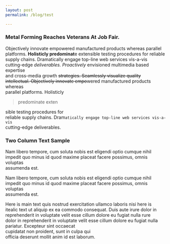 ```yaml
---
layout: post
permalink: /blog/test

---
```


<h3 id="metal-forming-reaches-veterans-at-job-fair.">Metal Forming Reaches Veterans At Job Fair.</h3>
<p>Objectively innovate empowered manufactured products whereas parallel<br>
platforms. <strong>Holisticly predominat</strong>e extensible testing procedures for reliable<br>
supply chains. Dramatically engage top-line web services vis-a-vis<br>
cutting-edge <em>deliverables. Proactively</em> envisioned multimedia based expertise<br>
and cross-media growth <s>strategies. Seamlessly visualize quality<br>
intellectual. Objectively innovate empo</s>wered manufactured products whereas<br>
parallel platforms. Holisticly</p>
<blockquote>
<p>predominate exten</p>
</blockquote>
<p>sible testing procedures for<br>
reliable supply chains. Dram<code>atically engage top-line web services vis-a-vis</code><br>
cutting-edge deliverables.</p>
<h3 id="two-column-text-sample">Two Column Text Sample</h3>
<p>Nam libero tempore, cum soluta nobis est eligendi optio cumque nihil<br>
impedit quo minus id quod maxime placeat facere possimus, omnis voluptas<br>
assumenda est.</p>
<p>Nam libero tempore, cum soluta nobis est eligendi optio cumque nihil<br>
impedit quo minus id quod maxime placeat facere possimus, omnis voluptas<br>
assumenda est.</p>
<p>Here is main text quis nostrud exercitation ullamco laboris nisi here is<br>
itealic text ut aliquip ex ea commodo consequat. Duis aute irure dolor in<br>
reprehenderit in voluptate velit esse cillum dolore eu fugiat nulla rure<br>
dolor in reprehenderit in voluptate velit esse cillum dolore eu fugiat nulla<br>
pariatur. Excepteur sint occaecat<br>
cupidatat non proident, sunt in culpa qui<br>
officia deserunt mollit anim id est laborum.</p>

